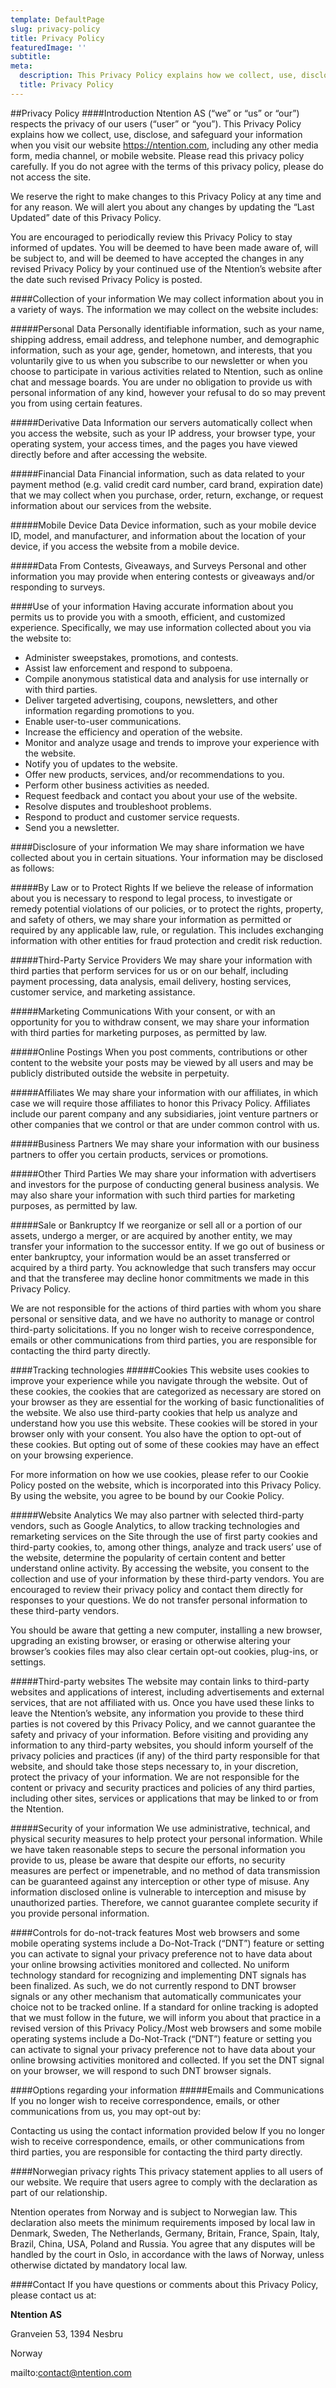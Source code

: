 ```yaml
---
template: DefaultPage
slug: privacy-policy
title: Privacy Policy
featuredImage: ''
subtitle:
meta:
  description: This Privacy Policy explains how we collect, use, disclose, and safeguard your information when you visit our website https://ntention.com, including any other media form, media channel, or mobile website. Please read this privacy policy carefully.  If you do not agree with the terms of this privacy policy, please do not access the site.
  title: Privacy Policy
---
```



##Privacy Policy
####Introduction
Ntention AS (“we” or “us” or “our”) respects the privacy of our users (“user” or “you”). This Privacy Policy explains how we collect, use, disclose, and safeguard your information when you visit our website https://ntention.com, including any other media form, media channel, or mobile website. Please read this privacy policy carefully.  If you do not agree with the terms of this privacy policy, please do not access the site.

We reserve the right to make changes to this Privacy Policy at any time and for any reason.  We will alert you about any changes by updating the “Last Updated” date of this Privacy Policy.

You are encouraged to periodically review this Privacy Policy to stay informed of updates. You will be deemed to have been made aware of, will be subject to, and will be deemed to have accepted the changes in any revised Privacy Policy by your continued use of the Ntention’s website after the date such revised Privacy Policy is posted.

####Collection of your information
We may collect information about you in a variety of ways. The information we may collect on the website includes:

#####Personal Data
Personally identifiable information, such as your name, shipping address, email address, and telephone number, and demographic information, such as your age, gender, hometown, and interests, that you voluntarily give to us when you subscribe to our newsletter or when you choose to participate in various activities related to Ntention, such as online chat and message boards. You are under no obligation to provide us with personal information of any kind, however your refusal to do so may prevent you from using certain features.

#####Derivative Data
Information our servers automatically collect when you access the website, such as your IP address, your browser type, your operating system, your access times, and the pages you have viewed directly before and after accessing the website.

#####Financial Data
Financial information, such as data related to your payment method (e.g. valid credit card number, card brand, expiration date) that we may collect when you purchase, order, return, exchange, or request information about our services from the website.

#####Mobile Device Data
Device information, such as your mobile device ID, model, and manufacturer, and information about the location of your device, if you access the website from a mobile device.

#####Data From Contests, Giveaways, and Surveys
Personal and other information you may provide when entering contests or giveaways and/or responding to surveys.

####Use of your information
Having accurate information about you permits us to provide you with a smooth, efficient, and customized experience.  Specifically, we may use information collected about you via the website to:
* Administer sweepstakes, promotions, and contests.
* Assist law enforcement and respond to subpoena.
* Compile anonymous statistical data and analysis for use internally or with third parties.
* Deliver targeted advertising, coupons, newsletters, and other information regarding promotions to you.
* Enable user-to-user communications.
* Increase the efficiency and operation of the website.
* Monitor and analyze usage and trends to improve your experience with the website.
* Notify you of updates to the website.
* Offer new products, services, and/or recommendations to you.
* Perform other business activities as needed.
* Request feedback and contact you about your use of the website.
* Resolve disputes and troubleshoot problems.
* Respond to product and customer service requests.
* Send you a newsletter.

####Disclosure of your information
We may share information we have collected about you in certain situations. Your information may be disclosed as follows:

#####By Law or to Protect Rights
If we believe the release of information about you is necessary to respond to legal process, to investigate or remedy potential violations of our policies, or to protect the rights, property, and safety of others, we may share your information as permitted or required by any applicable law, rule, or regulation.  This includes exchanging information with other entities for fraud protection and credit risk reduction.

#####Third-Party Service Providers
We may share your information with third parties that perform services for us or on our behalf, including payment processing, data analysis, email delivery, hosting services, customer service, and marketing assistance.

#####Marketing Communications
With your consent, or with an opportunity for you to withdraw consent, we may share your information with third parties for marketing purposes, as permitted by law.

#####Online Postings
When you post comments, contributions or other content to the website your posts may be viewed by all users and may be publicly distributed outside the website in perpetuity.

#####Affiliates
We may share your information with our affiliates, in which case we will require those affiliates to honor this Privacy Policy. Affiliates include our parent company and any subsidiaries, joint venture partners or other companies that we control or that are under common control with us.

#####Business Partners
We may share your information with our business partners to offer you certain products, services or promotions.

#####Other Third Parties
We may share your information with advertisers and investors for the purpose of conducting general business analysis. We may also share your information with such third parties for marketing purposes, as permitted by law.

#####Sale or Bankruptcy
If we reorganize or sell all or a portion of our assets, undergo a merger, or are acquired by another entity, we may transfer your information to the successor entity.  If we go out of business or enter bankruptcy, your information would be an asset transferred or acquired by a third party.  You acknowledge that such transfers may occur and that the transferee may decline honor commitments we made in this Privacy Policy.

We are not responsible for the actions of third parties with whom you share personal or sensitive data, and we have no authority to manage or control third-party solicitations.  If you no longer wish to receive correspondence, emails or other communications from third parties, you are responsible for contacting the third party directly.



####Tracking technologies
#####Cookies
This website uses cookies to improve your experience while you navigate through the website. Out of these cookies, the cookies that are categorized as necessary are stored on your browser as they are essential for the working of basic functionalities of the website. We also use third-party cookies that help us analyze and understand how you use this website. These cookies will be stored in your browser only with your consent. You also have the option to opt-out of these cookies. But opting out of some of these cookies may have an effect on your browsing experience.

For more information on how we use cookies, please refer to our Cookie Policy posted on the website, which is incorporated into this Privacy Policy. By using the website, you agree to be bound by our Cookie Policy.

#####Website Analytics
We may also partner with selected third-party vendors, such as Google Analytics, to allow tracking technologies and remarketing services on the Site through the use of first party cookies and third-party cookies, to, among other things, analyze and track users’ use of the website, determine the popularity of certain content and better understand online activity. By accessing the website, you consent to the collection and use of your information by these third-party vendors. You are encouraged to review their privacy policy and contact them directly for responses to your questions. We do not transfer personal information to these third-party vendors.

You should be aware that getting a new computer, installing a new browser, upgrading an existing browser, or erasing or otherwise altering your browser’s cookies files may also clear certain opt-out cookies, plug-ins, or settings.

#####Third-party websites
The website may contain links to third-party websites and applications of interest, including advertisements and external services, that are not affiliated with us. Once you have used these links to leave the Ntention’s website, any information you provide to these third parties is not covered by this Privacy Policy, and we cannot guarantee the safety and privacy of your information. Before visiting and providing any information to any third-party websites, you should inform yourself of the privacy policies and practices (if any) of the third party responsible for that website, and should take those steps necessary to, in your discretion, protect the privacy of your information. We are not responsible for the content or privacy and security practices and policies of any third parties, including other sites, services or applications that may be linked to or from the Ntention.

#####Security of your information
We use administrative, technical, and physical security measures to help protect your personal information.  While we have taken reasonable steps to secure the personal information you provide to us, please be aware that despite our efforts, no security measures are perfect or impenetrable, and no method of data transmission can be guaranteed against any interception or other type of misuse.  Any information disclosed online is vulnerable to interception and misuse by unauthorized parties. Therefore, we cannot guarantee complete security if you provide personal information.



####Controls for do-not-track features
Most web browsers and some mobile operating systems include a Do-Not-Track (“DNT”) feature or setting you can activate to signal your privacy preference not to have data about your online browsing activities monitored and collected.  No uniform technology standard for recognizing and implementing DNT signals has been finalized. As such, we do not currently respond to DNT browser signals or any other mechanism that automatically communicates your choice not to be tracked online.  If a standard for online tracking is adopted that we must follow in the future, we will inform you about that practice in a revised version of this Privacy Policy./Most web browsers and some mobile operating systems include a Do-Not-Track (“DNT”) feature or setting you can activate to signal your privacy preference not to have data about your online browsing activities monitored and collected. If you set the DNT signal on your browser, we will respond to such DNT browser signals.

####Options regarding your information
#####Emails and Communications
If you no longer wish to receive correspondence, emails, or other communications from us, you may opt-out by:

Contacting us using the contact information provided below
If you no longer wish to receive correspondence, emails, or other communications from third parties, you are responsible for contacting the third party directly.

####Norwegian privacy rights
This privacy statement applies to all users of our website. We require that users agree to comply with the declaration as part of our relationship.

Ntention operates from Norway and is subject to Norwegian law. This declaration also meets the minimum requirements imposed by local law in Denmark, Sweden, The Netherlands, Germany, Britain, France, Spain, Italy, Brazil, China, USA, Poland and Russia. You agree that any disputes will be handled by the court in Oslo, in accordance with the laws of Norway, unless otherwise dictated by mandatory local law.

####Contact
If you have questions or comments about this Privacy Policy, please contact us at:

**Ntention AS**

Granveien 53, 1394 Nesbru

Norway

mailto:contact@ntention.com
